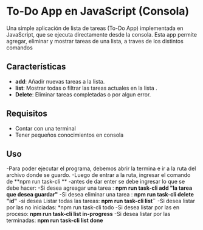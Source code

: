 # To-Do App en JavaScript (Consola)

Una simple aplicación de lista de tareas (To-Do App) implementada en JavaScript, que se ejecuta directamente desde la consola. 
Esta app permite agregar, eliminar y mostrar tareas de una lista, a traves de los distintos comandos

## Características

- **add**: Añadir nuevas tareas a la lista.
- **list**: Mostrar todas o filtrar las tareas actuales en la lista .
- **Delete**: Eliminar tareas completadas o por algun error.

## Requisitos
- Contar con una terminal
- Tener pequeños conocimientos en consola

## Uso
-Para poder ejecutar el programa, debemos abrir la termina e ir a la ruta del archivo donde se guardo.
-Luego de entrar a la ruta, ingresar el comando de **npm run task-cli **
-antes de dar enter se debe ingresar lo que se debe hacer: 
  -Si desea agreagar una tarea :  **npm run task-cli add "la tarea que desea guardar"**
  -Si desea eliminar una tarea : **npm run task-cli delete "id"**
  -si desea Listar todas las tareas: **npm run task-cli list¨**
  -Si desea listar por las no iniciadas: *npm run task-cli todo
  -Si desea listar por las en proceso: **npm run task-cli list in-progress**
  -Si desea listar por las terminadas: **npm run task-cli list done**
